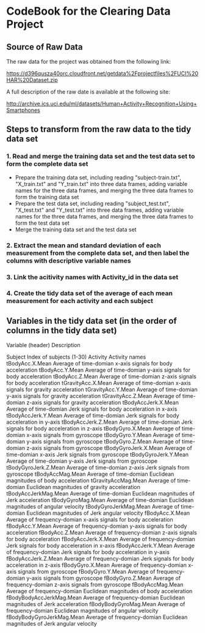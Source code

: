# CodeBook for the Clearing Data Project

## Source of Raw Data

The raw data for the project was obtained from the following link: 

https://d396qusza40orc.cloudfront.net/getdata%2Fprojectfiles%2FUCI%20HAR%20Dataset.zip 

A full description of the raw date is available at the following site:

http://archive.ics.uci.edu/ml/datasets/Human+Activity+Recognition+Using+Smartphones


## Steps to transform from the raw data to the tidy data set
### 1. Read and merge the training data set and the test data set to form the complete data set
* Prepare the training data set, including reading "subject-train.txt", "X_train.txt" and "Y_train.txt" into three data frames, adding variable names for the three data frames, and merging the three data frames to form the training data set
* Prepare the test data set, including reading "subject_test.txt", "X_test.txt" and "Y_test.txt" into three data frames, adding variable names for the three data frames, and merging the three data frames to form the test data set
* Merge the training data set and the test data set

### 2. Extract the mean and standard deviation of each measurement from the complete data set, and then label the columns with descriptive variable names

### 3. Link the acitivity names with Activity_id in the data set

### 4. Create the tidy data set of the average of each mean measurement for each activity and each subject


## Variables in the tidy data set (in the order of columns in the tidy data set)

Variable (header)		Description

Subject 		   Index of subjects (1-30)
Activity 		   Activity names  
tBodyAcc.X.Mean 	   Average of time-domian x-axis signals for body acceleration
tBodyAcc.Y.Mean            Average of time-domian y-axis signals for body acceleration 
tBodyAcc.Z.Mean 	   Average of time-domian z-axis signals for body acceleration
tGravityAcc.X.Mean 	   Average of time-domian x-axis signals for gravity acceleration
tGravityAcc.Y.Mean 	   Average of time-domian y-axis signals for gravity acceleration
tGravityAcc.Z.Mean 	   Average of time-domian z-axis signals for gravity acceleration
tBodyAccJerk.X.Mean 	   Average of time-domian Jerk signals for body acceleration in x-axis 
tBodyAccJerk.Y.Mean 	   Average of time-domian Jerk signals for body acceleration in y-axis
tBodyAccJerk.Z.Mean 	   Average of time-domian Jerk signals for body acceleration in z-axis
tBodyGyro.X.Mean 	   Average of time-domian x-axis signals from gyroscope
tBodyGyro.Y.Mean 	   Average of time-domian y-axis signals from gyroscope
tBodyGyro.Z.Mean 	   Average of time-domian z-axis signals from gyroscope
tBodyGyroJerk.X.Mean 	   Average of time-domian x-axis Jerk signals from gyroscope
tBodyGyroJerk.Y.Mean 	   Average of time-domian y-axis Jerk signals from gyroscope
tBodyGyroJerk.Z.Mean       Average of time-domian z-axis Jerk signals from gyroscope
tBodyAccMag.Mean 	   Average of time-domian Euclidean magnitudes of body acceleration
tGravityAccMag.Mean 	   Average of time-domian Euclidean magnitudes of gravity acceleration
tBodyAccJerkMag.Mean 	   Average of time-domian Euclidean magnitudes of Jerk acceleration
tBodyGyroMag.Mean 	   Average of time-domian Euclidean magnitudes of angular velocity
tBodyGyroJerkMag.Mean 	   Average of time-domian Euclidean magnitudes of Jerk angular velocity
fBodyAcc.X.Mean 	   Average of frequency-domian x-axis signals for body acceleration
fBodyAcc.Y.Mean 	   Average of frequency-domian y-axis signals for body acceleration
fBodyAcc.Z.Mean 	   Average of frequency-domian z-axis signals for body acceleration
fBodyAccJerk.X.Mean 	   Average of frequency-domian Jerk signals for body acceleration in x-axis
fBodyAccJerk.Y.Mean 	   Average of frequency-domian Jerk signals for body acceleration in y-axis
fBodyAccJerk.Z.Mean 	   Average of frequency-domian Jerk signals for body acceleration in z-axis
fBodyGyro.X.Mean 	   Average of frequency-domian x-axis signals from gyroscope
fBodyGyro.Y.Mean 	   Average of frequency-domian y-axis signals from gyroscope
fBodyGyro.Z.Mean 	   Average of frequency-domian z-axis signals from gyroscope
fBodyAccMag.Mean 	   Average of frequency-domian Euclidean magnitudes of body acceleration
fBodyBodyAccJerkMag.Mean   Average of frequency-domian Euclidean magnitudes of Jerk acceleration
fBodyBodyGyroMag.Mean 	   Average of frequency-domian Euclidean magnitudes of angular velocity
fBodyBodyGyroJerkMag.Mean  Average of frequency-domian Euclidean magnitudes of Jerk angular velocity

